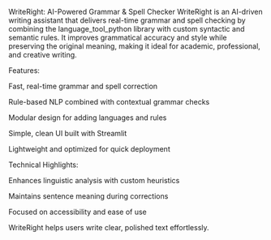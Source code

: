 WriteRight: AI-Powered Grammar & Spell Checker
WriteRight is an AI-driven writing assistant that delivers real-time grammar and spell checking by combining the language_tool_python library with custom syntactic and semantic rules. It improves grammatical accuracy and style while preserving the original meaning, making it ideal for academic, professional, and creative writing.

Features:

Fast, real-time grammar and spell correction

Rule-based NLP combined with contextual grammar checks

Modular design for adding languages and rules

Simple, clean UI built with Streamlit

Lightweight and optimized for quick deployment

Technical Highlights:

Enhances linguistic analysis with custom heuristics

Maintains sentence meaning during corrections

Focused on accessibility and ease of use

WriteRight helps users write clear, polished text effortlessly.

